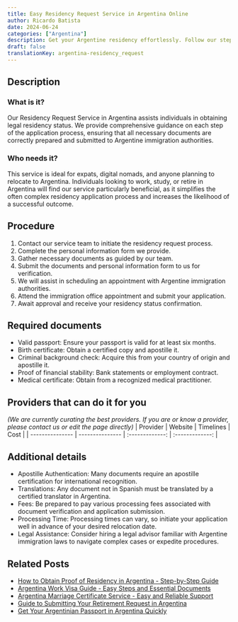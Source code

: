 ```yaml
---
title: Easy Residency Request Service in Argentina Online
author: Ricardo Batista
date: 2024-06-24
categories: ["Argentina"]
description: Get your Argentine residency effortlessly. Follow our step-by-step guide and ensure all requirements are met for a successful request.
draft: false
translationKey: argentina-residency_request
---
```


## Description
### What is it?
Our Residency Request Service in Argentina assists individuals in obtaining legal residency status. We provide comprehensive guidance on each step of the application process, ensuring that all necessary documents are correctly prepared and submitted to Argentine immigration authorities.

### Who needs it?
This service is ideal for expats, digital nomads, and anyone planning to relocate to Argentina. Individuals looking to work, study, or retire in Argentina will find our service particularly beneficial, as it simplifies the often complex residency application process and increases the likelihood of a successful outcome.

## Procedure

1. Contact our service team to initiate the residency request process.
2. Complete the personal information form we provide.
3. Gather necessary documents as guided by our team.
4. Submit the documents and personal information form to us for verification.
5. We will assist in scheduling an appointment with Argentine immigration authorities.
6. Attend the immigration office appointment and submit your application.
7. Await approval and receive your residency status confirmation.


## Required documents

- Valid passport: Ensure your passport is valid for at least six months.
- Birth certificate: Obtain a certified copy and apostille it.
- Criminal background check: Acquire this from your country of origin and apostille it.
- Proof of financial stability: Bank statements or employment contract.
- Medical certificate: Obtain from a recognized medical practitioner.


## Providers that can do it for you
_(We are currently curating the best providers. If you are or know a provider, please contact us or edit the page directly)_
| Provider        |     Website     |     Timelines    |       Cost      |
| --------------- | --------------- |  :-------------: | :-------------: |

## Additional details

- Apostille Authentication: Many documents require an apostille certification for international recognition.
- Translations: Any document not in Spanish must be translated by a certified translator in Argentina.
- Fees: Be prepared to pay various processing fees associated with document verification and application submission.
- Processing Time: Processing times can vary, so initiate your application well in advance of your desired relocation date.
- Legal Assistance: Consider hiring a legal advisor familiar with Argentine immigration laws to navigate complex cases or expedite procedures.

## Related Posts

- [How to Obtain Proof of Residency in Argentina - Step-by-Step Guide](https://tramitit.com/guides/argentina/proof_of_residency/)
- [Argentina Work Visa Guide - Easy Steps and Essential Documents](https://tramitit.com/guides/argentina/work_visa_request/)
- [Argentina Marriage Certificate Service - Easy and Reliable Support](https://tramitit.com/guides/argentina/marriage_certificate/)
- [Guide to Submitting Your Retirement Request in Argentina](https://tramitit.com/guides/argentina/retirement_request/)
- [Get Your Argentinian Passport in Argentina Quickly](https://tramitit.com/guides/argentina/argentinian_passport/)